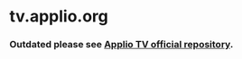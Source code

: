 # tv.applio.org
### Outdated please see [Applio TV official repository](https://github.com/IAHispano/Applio-Website/tree/main/apps/applio-tv).
